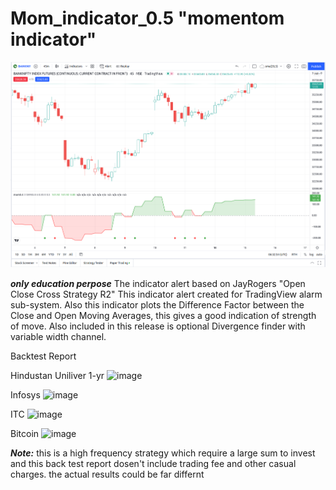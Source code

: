 # Mom_indicator_0.5 "momentom indicator"

<img src="image.png" alt="Employee data" title="Employee Data title">

***only education perpose***
The indicator alert based on JayRogers "Open Close Cross Strategy R2" 
This indicator alert created for TradingView alarm sub-system. Also this indicator plots the Difference Factor between the Close and Open Moving Averages, this gives a good indication of strength of move. Also included in this release is optional Divergence finder with variable width channel.

Backtest Report

Hindustan Uniliver 1-yr
![image](https://user-images.githubusercontent.com/65719349/158321300-76651edd-c782-4b8e-be4b-f11da86fa449.png)

Infosys
![image](https://user-images.githubusercontent.com/65719349/158321432-ec3e1160-b2a6-4370-96f0-dd8b19e3dd37.png)

ITC
![image](https://user-images.githubusercontent.com/65719349/158321572-7e5b3b81-db89-42f6-a0e9-dd0794151115.png)

Bitcoin
![image](https://user-images.githubusercontent.com/65719349/158321468-0f14aac6-8d43-4c76-b4b7-348e562c9087.png)

***Note:***
this is a high frequency strategy which require a large sum to invest and this back test report dosen't include trading fee and other casual charges.
the actual results could be far differnt
